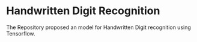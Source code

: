 # Handwritten Digit Recognition
The Repository proposed an model for Handwritten Digit recognition using Tensorflow.
